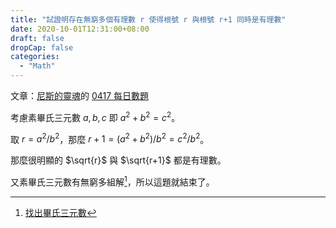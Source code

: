 ```yaml
---
title: "試證明存在無窮多個有理數 r 使得根號 r 與根號 r+1 同時是有理數"
date: 2020-10-01T12:31:00+08:00
draft: false
dropCap: false
categories:
  - "Math"
---
```


文章：[尼斯的靈魂](https://frankliou.wordpress.com/)的 [0417 每日數題](https://frankliou.wordpress.com/2012/04/17/0417%e6%af%8f%e6%97%a5%e6%95%b8%e9%a1%8c/)

<!--more-->

考慮素畢氏三元數 $a, b, c$ 即 $a^2+b^2=c^2$。

取 $r=a^2/b^2$，那麼 $r+1=(a^2+b^2)/b^2=c^2/b^2$。

那麼很明顯的 $\sqrt{r}$ 與 $\sqrt{r+1}$ 都是有理數。

又素畢氏三元數有無窮多組解[^1]，所以這題就結束了。

[^1]: [找出畢氏三元數](https://zh.wikipedia.org/wiki/%E5%8B%BE%E8%82%A1%E6%95%B0#%E6%89%BE%E5%87%BA%E5%8B%BE%E8%82%A1%E6%95%B0)
